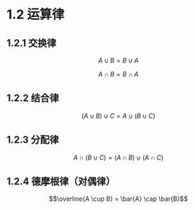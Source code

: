# 1.2 运算律

## 1.2.1 交换律

$$A \cup B = B \cup A$$

$$A \cap B = B \cap A$$

## 1.2.2 结合律

$$(A \cup B) \cup C = A \cup (B \cup C)$$

## 1.2.3 分配律

$$A \cap (B \cup C) = (A \cap B) \cup (A \cap C)$$

## 1.2.4 德摩根律（对偶律）

$$\overline{A \cup B} = \bar{A} \cap \bar{B}$$